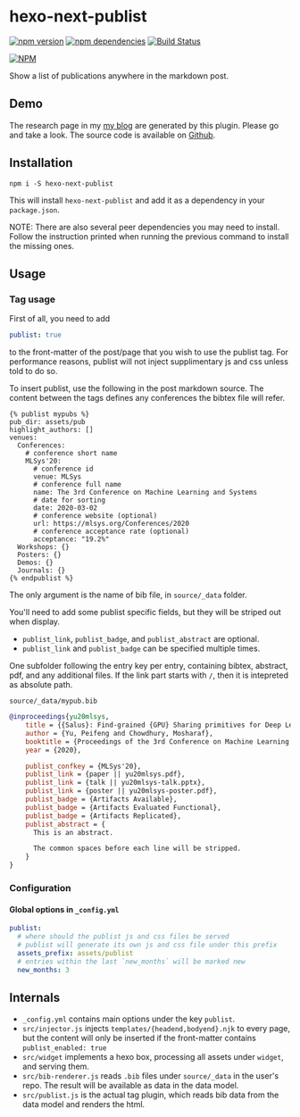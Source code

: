 # hexo-next-publist

[![npm version](https://badge.fury.io/js/hexo-next-publist.svg)](https://badge.fury.io/js/hexo-next-publist)
[![npm dependencies](https://david-dm.org/Aetf/hexo-next-publist.svg)](https://david-dm.org/Aetf/hexo-next-publist)
[![Build Status](https://github.com/Aetf/hexo-next-publist/workflows/Node.js%20CI/badge.svg)](https://github.com/Aetf/hexo-next-publist/actions?query=workflow%3A"Node.js+CI")

[![NPM](https://nodei.co/npm/hexo-next-publist.png)](https://npmjs.org/package/hexo-next-publist)

Show a list of publications anywhere in the markdown post.

## Demo

The research page in my [my blog](https://unlimited-code.works/research) are generated by this plugin. Please go and take a look.
The source code is available on [Github](https://github.com/Aetf/Aetf.github.io).

## Installation

`npm i -S hexo-next-publist`

This will install `hexo-next-publist` and add it as a dependency in your `package.json`.

NOTE: There are also several peer dependencies you may need to install.
Follow the instruction printed when running the previous command to install the missing ones.

## Usage

### Tag usage

First of all, you need to add
```yaml
publist: true
```
to the front-matter of the post/page that you wish to use the publist tag.
For performance reasons, publist will not inject supplimentary js and css unless told to do so.

To insert publist, use the following in the post markdown source.
The content between the tags defines any conferences the bibtex file will refer.

```
{% publist mypubs %}
pub_dir: assets/pub
highlight_authors: []
venues:
  Conferences:
    # conference short name
    MLSys'20:
      # conference id
      venue: MLSys
      # conference full name
      name: The 3rd Conference on Machine Learning and Systems
      # date for sorting
      date: 2020-03-02
      # conference website (optional)
      url: https://mlsys.org/Conferences/2020
      # conference acceptance rate (optional)
      acceptance: "19.2%"
  Workshops: {}
  Posters: {}
  Demos: {}
  Journals: {}
{% endpublist %}
```

The only argument is the name of bib file, in `source/_data` folder.

You'll need to add some publist specific fields, but they will be striped out when display.

- `publist_link`, `publist_badge`, and `publist_abstract` are optional.
- `publist_link` and `publist_badge` can be specified multiple times.

One subfolder following the entry key per entry, containing bibtex, abstract, pdf, and any additional files.
If the link part starts with `/`, then it is intepreted as absolute path.

`source/_data/mypub.bib`
```bibtex
@inproceedings{yu20mlsys,
    title = {{Salus}: Find-grained {GPU} Sharing primitives for Deep Learning Applications},
    author = {Yu, Peifeng and Chowdhury, Mosharaf},
    booktitle = {Proceedings of the 3rd Conference on Machine Learning and Systems},
    year = {2020},

    publist_confkey = {MLSys'20},
    publist_link = {paper || yu20mlsys.pdf},
    publist_link = {talk || yu20mlsys-talk.pptx},
    publist_link = {poster || yu20mlsys-poster.pdf},
    publist_badge = {Artifacts Available},
    publist_badge = {Artifacts Evaluated Functional},
    publist_badge = {Artifacts Replicated},
    publist_abstract = {
      This is an abstract.

      The common spaces before each line will be stripped.
    }
}
```

### Configuration

#### Global options in `_config.yml`

```yaml
publist:
  # where should the publist js and css files be served
  # publist will generate its own js and css file under this prefix
  assets_prefix: assets/publist
  # entries within the last `new_months` will be marked new
  new_months: 3
```


## Internals

- `_config.yml` contains main options under the key `publist`.
- `src/injector.js` injects `templates/{headend,bodyend}.njk` to every page,
but the content will only be inserted if the front-matter contains `publist_enabled: true`
- `src/widget` implements a hexo box, processing all assets under `widget`, and serving them.
- `src/bib-renderer.js` reads `.bib` files under `source/_data` in the user's repo. The result will
be available as data in the data model.
- `src/publist.js` is the actual tag plugin, which reads bib data
from the data model and renders the html.

